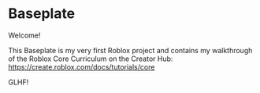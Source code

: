 # Baseplate
Welcome!

This Baseplate is my very first Roblox project and contains my walkthrough of the Roblox Core Curriculum on the Creator Hub:
https://create.roblox.com/docs/tutorials/core

GLHF!
